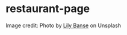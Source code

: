 # restaurant-page

Image credit: Photo by <a href="https://unsplash.com/@lvnatikk">Lily Banse</a> on Unsplash